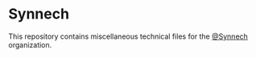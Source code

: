 # Synnech
This repository contains miscellaneous technical files for the [@Synnech](https://github.com/Synnech) organization.
